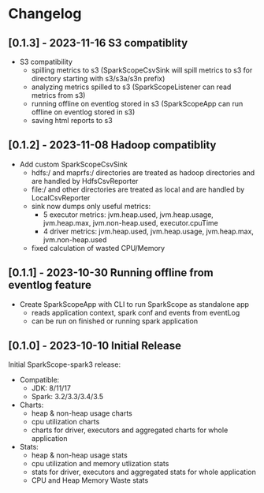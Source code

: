 # Changelog

## [0.1.3] - 2023-11-16 S3 compatiblity
- S3 compatibility
  - spilling metrics to s3 (SparkScopeCsvSink will spill metrics to s3 for directory starting with s3/s3a/s3n prefix)
  - analyzing metrics spilled to s3 (SparkScopeListener can read metrics from s3)
  - running offline on eventlog stored in s3 (SparkScopeApp can run offline on eventlog stored in s3)
  - saving html reports to s3

## [0.1.2] - 2023-11-08 Hadoop compatiblity
- Add custom SparkScopeCsvSink
  - hdfs:/ and maprfs:/ directories are treated as hadoop directories and are handled by HdfsCsvReporter
  - file:/ and other directories are treated as local and are handled by LocalCsvReporter
  - sink now dumps only useful metrics:
    - 5 executor metrics: jvm.heap.used, jvm.heap.usage, jvm.heap.max, jvm.non-heap.used, executor.cpuTime
    - 4 driver metrics: jvm.heap.used, jvm.heap.usage, jvm.heap.max, jvm.non-heap.used
  - fixed calculation of wasted CPU/Memory

## [0.1.1] - 2023-10-30 Running offline from eventlog feature
- Create SparkScopeApp with CLI to run SparkScope as standalone app 
  - reads application context, spark conf and events from eventLog  
  - can be run on finished or running spark application

## [0.1.0] - 2023-10-10 Initial Release
Initial SparkScope-spark3 release:
- Compatible:
  - JDK: 8/11/17
  - Spark: 3.2/3.3/3.4/3.5
- Charts:
  - heap & non-heap usage charts
  - cpu utilization charts
  - charts for driver, executors and aggregated charts for whole application
- Stats:
  - heap & non-heap usage stats
  - cpu utilization and memory utlization stats
  - stats for driver, executors and aggregated stats for whole application
  - CPU and Heap Memory Waste stats

